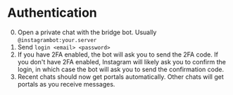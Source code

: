 # Authentication

0. Open a private chat with the bridge bot. Usually `@instagrambot:your.server`
1. Send `login <email> <password>`
2. If you have 2FA enabled, the bot will ask you to send the 2FA code.
   If you don't have 2FA enabled, Instagram will likely ask you to confirm the
   login, in which case the bot will ask you to send the confirmation code.
3. Recent chats should now get portals automatically. Other chats will get
   portals as you receive messages.

